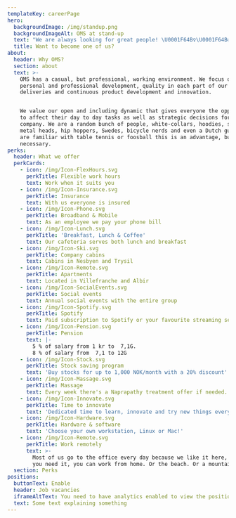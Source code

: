 ```yaml
---
templateKey: careerPage
hero:
  backgroundImage: /img/standup.png
  backgroundImageAlt: OMS at stand-up
  text: "We are always looking for great people! \U0001F64B‍♀️\U0001F64B‍♂️ We like people that are passionate about new technology and taking part in the creation of good, smart solutions.\n\nDo you think you got what it takes? Send us an e-mail!"
  title: Want to become one of us?
about:
  header: Why OMS?
  section: about
  text: >-
    OMS has a casual, but professional, working environment. We focus on
    personal and professional development, quality in each part of our
    deliveries and continuous product development and innovation.


    We value our open and including dynamic that gives everyone the opportunity
    to affect their day to day tasks as well as strategic decisions for the
    company. We are a random bunch of people, white-collars, hoodies, skaters,
    metal heads, hip hoppers, Swedes, bicycle nerds and even a Dutch guy. If you
    are familiar with table tennis or foosball this is an advantage, but not
    necessary.
perks:
  header: What we offer
  perkCards:
    - icon: /img/Icon-FlexHours.svg
      perkTitle: Flexible work hours
      text: Work when it suits you
    - icon: /img/Icon-Insurance.svg
      perkTitle: Insurance
      text: With us everyone is insured
    - icon: /img/Icon-Phone.svg
      perkTitle: Broadband & Mobile
      text: As an employee we pay your phone bill
    - icon: /img/Icon-Lunch.svg
      perkTitle: 'Breakfast, Lunch & Coffee'
      text: Our cafeteria serves both lunch and breakfast
    - icon: /img/Icon-Ski.svg
      perkTitle: Company cabins
      text: Cabins in Nesbyen and Trysil
    - icon: /img/Icon-Remote.svg
      perkTitle: Apartments
      text: Located in Villefranche and Albir
    - icon: /img/Icon-SocialEvents.svg
      perkTitle: Social events
      text: Annual social events with the entire group
    - icon: /img/Icon-Spotify.svg
      perkTitle: Spotify
      text: Paid subscription to Spotify or your favourite streaming service
    - icon: /img/Icon-Pension.svg
      perkTitle: Pension
      text: |-
        5 % of salary from 1 kr to  7,1G.
        8 % of salary from  7,1 to 12G
    - icon: /img/Icon-Stock.svg
      perkTitle: Stock saving program
      text: 'Buy stocks for up to 1,000 NOK/month with a 20% discount'
    - icon: /img/Icon-Massage.svg
      perkTitle: Massage
      text: Every week there's a Naprapathy treatment offer if needed.
    - icon: /img/Icon-Innovate.svg
      perkTitle: Time to innovate
      text: 'Dedicated time to learn, innovate and try new things every month.'
    - icon: /img/Icon-Hardware.svg
      perkTitle: Hardware & software
      text: 'Choose your own workstation, Linux or Mac!'
    - icon: /img/Icon-Remote.svg
      perkTitle: Work remotely
      text: >-
        Most of us go to the office every day because we like it here, but if
        you need it, you can work from home. Or the beach. Or a mountaintop.
  section: Perks
positions:
  buttonText: Enable
  header: Job vacancies
  iframeAltText: You need to have analytics enabled to view the positions
  text: Some text explaining something
---
```

